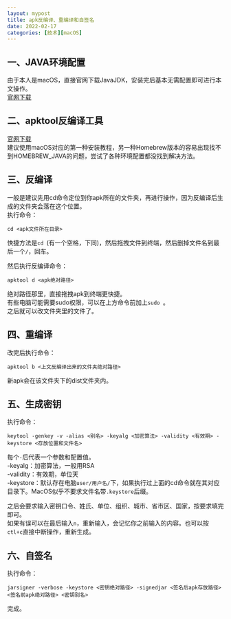 ```yaml
---
layout: mypost
title: apk反编译、重编译和自签名
date: 2022-02-17
categories: [技术][macOS]
---
```


## 一、JAVA环境配置
由于本人是macOS，直接官网下载JavaJDK，安装完后基本无需配置即可进行本文操作。  
[官网下载](https://www.oracle.com/java/technologies/downloads/)

## 二、apktool反编译工具
[官网下载](https://ibotpeaches.github.io/Apktool/install/)  
建议使用macOS对应的第一种安装教程，另一种Homebrew版本的容易出现找不到HOMEBREW_JAVA的问题，尝试了各种环境配置都没找到解决方法。

## 三、反编译
一般是建议先用cd命令定位到你apk所在的文件夹，再进行操作，因为反编译后生成的文件夹会落在这个位置。  
执行命令：
```
cd <apk文件所在目录>
```
快捷方法是`cd `(有一个空格，下同)，然后拖拽文件到终端，然后删掉文件名到最后一个`/`，回车。  

然后执行反编译命令：
```
apktool d <apk绝对路径>
```
绝对路径那里，直接拖拽apk到终端更快捷。  
有些电脑可能需要sudo权限，可以在上方命令前加上`sudo `。  
之后就可以改文件夹里的文件了。

## 四、重编译
改完后执行命令：
```
apktool b <上文反编译出来的文件夹绝对路径>
```
新apk会在该文件夹下的dist文件夹内。

## 五、生成密钥
执行命令：
```
keytool -genkey -v -alias <别名> -keyalg <加密算法> -validity <有效期> -keystore <存放位置和文件名>
```
每个`-`后代表一个参数和配置值。  
-keyalg：加密算法，一般用RSA  
-validity：有效期，单位天  
-keystore：默认存在电脑`user/用户名/`下，如果执行过上面的cd命令就在其对应目录下。MacOS似乎不要求文件名带`.keystore`后缀。  

之后会要求输入密钥口令、姓氏、单位、组织、城市、省市区、国家，按要求填完即可。  
如果有误可以在最后输入`n`，重新输入，会记忆你之前输入的内容。也可以按`ctl+c`直接中断操作，重新生成。

## 六、自签名
执行命令：
```
jarsigner -verbose -keystore <密钥绝对路径> -signedjar <签名后apk存放路径> <签名前apk绝对路径> <密钥别名>
```
完成。
